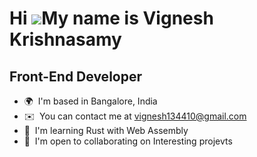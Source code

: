 Hi ![](https://user-images.githubusercontent.com/18350557/176309783-0785949b-9127-417c-8b55-ab5a4333674e.gif)My name is Vignesh Krishnasamy
===========================================================================================================================================

Front-End Developer
-------------------

*   🌍  I'm based in Bangalore, India
*   ✉️  You can contact me at [vignesh134410@gmail.com](mailto:vignesh134410@gmail.com)
*   🧠  I'm learning Rust with Web Assembly
*   🤝  I'm open to collaborating on Interesting projevts
